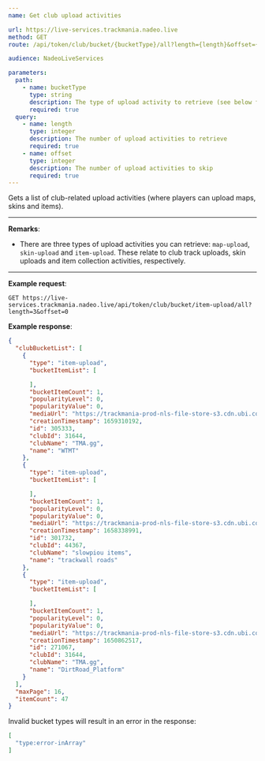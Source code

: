 ```yaml
---
name: Get club upload activities

url: https://live-services.trackmania.nadeo.live
method: GET
route: /api/token/club/bucket/{bucketType}/all?length={length}&offset={offset}

audience: NadeoLiveServices

parameters:
  path:
    - name: bucketType
      type: string
      description: The type of upload activity to retrieve (see below for accepted values)
      required: true
  query:
    - name: length
      type: integer
      description: The number of upload activities to retrieve
      required: true
    - name: offset
      type: integer
      description: The number of upload activities to skip
      required: true
---
```


Gets a list of club-related upload activities (where players can upload maps, skins and items).

---

**Remarks**:
- There are three types of upload activities you can retrieve: `map-upload`, `skin-upload` and `item-upload`. These relate to club track uploads, skin uploads and item collection activities, respectively.

---

**Example request**:
```plain
GET https://live-services.trackmania.nadeo.live/api/token/club/bucket/item-upload/all?length=3&offset=0
```

**Example response**:
```json
{
  "clubBucketList": [
    {
      "type": "item-upload",
      "bucketItemList": [

      ],
      "bucketItemCount": 1,
      "popularityLevel": 0,
      "popularityValue": 0,
      "mediaUrl": "https://trackmania-prod-nls-file-store-s3.cdn.ubi.com/club/card/31644/62e710715faaf.png?updateTimestamp=1659310196.png",
      "creationTimestamp": 1659310192,
      "id": 305333,
      "clubId": 31644,
      "clubName": "TMA.gg",
      "name": "WTMT"
    },
    {
      "type": "item-upload",
      "bucketItemList": [

      ],
      "bucketItemCount": 1,
      "popularityLevel": 0,
      "popularityValue": 0,
      "mediaUrl": "https://trackmania-prod-nls-file-store-s3.cdn.ubi.com/club/card/44367/62d83eaf92c2c.png?updateTimestamp=1658338994.png",
      "creationTimestamp": 1658338991,
      "id": 301732,
      "clubId": 44367,
      "clubName": "slowpiou items",
      "name": "trackwall roads"
    },
    {
      "type": "item-upload",
      "bucketItemList": [

      ],
      "bucketItemCount": 1,
      "popularityLevel": 0,
      "popularityValue": 0,
      "mediaUrl": "https://trackmania-prod-nls-file-store-s3.cdn.ubi.com/club/card/31644/626629b661e54.png?updateTimestamp=1650862520.png",
      "creationTimestamp": 1650862517,
      "id": 271067,
      "clubId": 31644,
      "clubName": "TMA.gg",
      "name": "DirtRoad_Platform"
    }
  ],
  "maxPage": 16,
  "itemCount": 47
}
```

Invalid bucket types will result in an error in the response:

```json
[
  "type:error-inArray"
]
```
